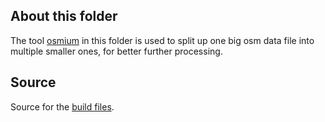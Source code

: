 ## About this folder

The tool [osmium](https://github.com/osmcode/osmium-tool) in this folder is used to split up one big osm data file into
multiple smaller ones, for better further processing.

## Source

Source for the [build files](https://github.com/pango3001/Osmium_1_14).